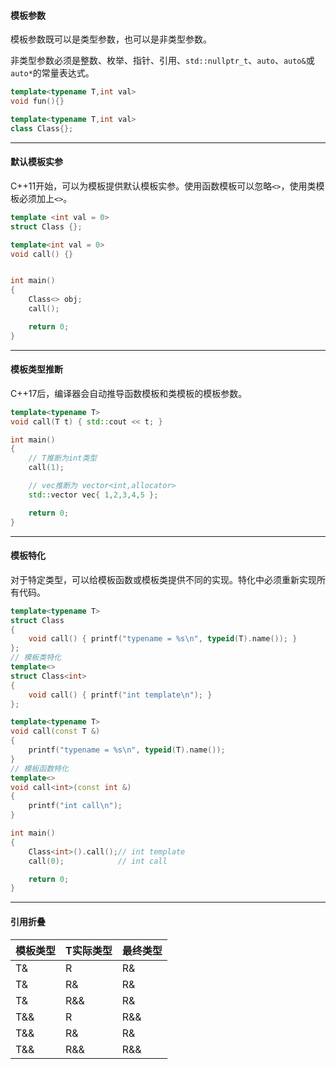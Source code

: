 
#### 模板参数

模板参数既可以是类型参数，也可以是非类型参数。

非类型参数必须是整数、枚举、指针、引用、`std::nullptr_t`、`auto`、`auto&`或`auto*`的常量表达式。

```cpp
template<typename T,int val>
void fun(){}

template<typename T,int val>
class Class{};
```

---

#### 默认模板实参

C++11开始，可以为模板提供默认模板实参。使用函数模板可以忽略`<>`，使用类模板必须加上`<>`。
```cpp
template <int val = 0>
struct Class {};

template<int val = 0>
void call() {}


int main()
{
	Class<> obj;
	call();

	return 0;
}
```

---

#### 模板类型推断

C++17后，编译器会自动推导函数模板和类模板的模板参数。

```cpp
template<typename T>
void call(T t) { std::cout << t; }

int main()
{
	// T推断为int类型
	call(1);

	// vec推断为 vector<int,allocator>
	std::vector vec{ 1,2,3,4,5 };

	return 0;
}
```

---

#### 模板特化

对于特定类型，可以给模板函数或模板类提供不同的实现。特化中必须重新实现所有代码。

```cpp
template<typename T>
struct Class 
{
    void call() { printf("typename = %s\n", typeid(T).name()); }
};
// 模板类特化
template<>
struct Class<int> 
{
    void call() { printf("int template\n"); }
};

template<typename T>
void call(const T &)
{
    printf("typename = %s\n", typeid(T).name());
}
// 模板函数特化
template<>
void call<int>(const int &)
{
    printf("int call\n");
}

int main()
{
    Class<int>().call();// int template
    call(0);            // int call

    return 0;
}
```

---

#### 引用折叠

| 模板类型 | T实际类型 | 最终类型 |
| -------- | --------- | -------- |
| T&       | R         | R&       |
| T&       | R&        | R&       |
| T&       | R&&       | R&       |
| T&&      | R         | R&&      |
| T&&      | R&        | R&       |
| T&&      | R&&       | R&&      |

